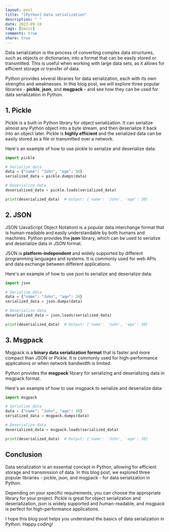 ```yaml
---
layout: post
title: "[Python] Data serialization"
description: " "
date: 2023-09-10
tags: [basic]
comments: true
share: true
---
```


Data serialization is the process of converting complex data structures, such as objects or dictionaries, into a format that can be easily stored or transmitted. This is useful when working with large data sets, as it allows for efficient storage or transfer of data.

Python provides several libraries for data serialization, each with its own strengths and weaknesses. In this blog post, we will explore three popular libraries - **pickle**, **json**, and **msgpack** - and see how they can be used for data serialization in Python.

## 1. Pickle

Pickle is a built-in Python library for object serialization. It can serialize almost any Python object into a byte stream, and then deserialize it back into an object later. Pickle is **highly efficient** and the serialized data can be easily stored as a file or transmitted over a network.

Here's an example of how to use pickle to serialize and deserialize data:

```python
import pickle

# Serialize data
data = {"name": "John", "age": 30}
serialized_data = pickle.dumps(data)

# Deserialize data
deserialized_data = pickle.loads(serialized_data)

print(deserialized_data)  # Output: {'name': 'John', 'age': 30}
```

## 2. JSON

JSON (JavaScript Object Notation) is a popular data interchange format that is human-readable and easily understandable by both humans and machines. Python provides the **json** library, which can be used to serialize and deserialize data in JSON format.

JSON is **platform-independent** and widely supported by different programming languages and systems. It is commonly used for web APIs and data exchange between different applications.

Here's an example of how to use json to serialize and deserialize data:

```python
import json

# Serialize data
data = {"name": "John", "age": 30}
serialized_data = json.dumps(data)

# Deserialize data
deserialized_data = json.loads(serialized_data)

print(deserialized_data)  # Output: {'name': 'John', 'age': 30}
```

## 3. Msgpack

Msgpack is a **binary data serialization format** that is faster and more compact than JSON or Pickle. It is commonly used for high-performance applications or when network bandwidth is limited.

Python provides the **msgpack** library for serializing and deserializing data in msgpack format.

Here's an example of how to use msgpack to serialize and deserialize data:

```python
import msgpack

# Serialize data
data = {"name": "John", "age": 30}
serialized_data = msgpack.dumps(data)

# Deserialize data
deserialized_data = msgpack.loads(serialized_data)

print(deserialized_data)  # Output: {'name': 'John', 'age': 30}
```

## Conclusion

Data serialization is an essential concept in Python, allowing for efficient storage and transmission of data. In this blog post, we explored three popular libraries - pickle, json, and msgpack - for data serialization in Python.

Depending on your specific requirements, you can choose the appropriate library for your project. Pickle is great for object serialization and deserialization, json is widely supported and human-readable, and msgpack is perfect for high-performance applications.

I hope this blog post helps you understand the basics of data serialization in Python. Happy coding!
